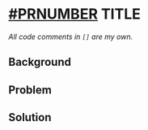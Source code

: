 # [#PRNUMBER](https://github.com/bitcoin/bitcoin/pull/PRNUMBER) TITLE
_All code comments in `[]` are my own._

## Background

## Problem

## Solution

